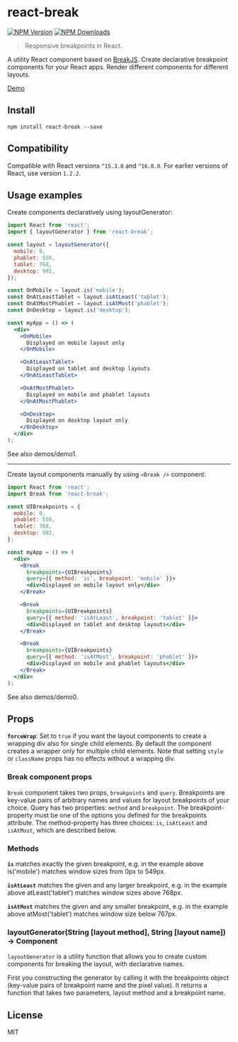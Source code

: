 # react-break

[![NPM Version](https://img.shields.io/npm/v/react-break.svg?style=flat)](https://www.npmjs.com/package/react-break)
[![NPM Downloads](https://img.shields.io/npm/dm/react-break.svg?style=flat)](https://www.npmjs.com/package/react-break)

> Responsive breakpoints in React.

A utility React component based on [BreakJS](https://github.com/nygardk/BreakJS/). Create declarative breakpoint components for your React apps. Render different components for different layouts.

[Demo](http://nygardk.github.io/react-break/)

## Install

```shell
npm install react-break --save
```

## Compatibility

Compatible with React versions `^15.3.0` and `^16.0.0`. For earlier versions of React,
use version `1.2.2`.

## Usage examples

Create components declaratively using layoutGenerator:

```jsx
import React from 'react';
import { layoutGenerator } from 'react-break';

const layout = layoutGenerator({
  mobile: 0,
  phablet: 550,
  tablet: 768,
  desktop: 992,
});

const OnMobile = layout.is('mobile');
const OnAtLeastTablet = layout.isAtLeast('tablet');
const OnAtMostPhablet = layout.isAtMost('phablet');
const OnDesktop = layout.is('desktop');

const myApp = () => (
  <div>
    <OnMobile>
      Displayed on mobile layout only
    </OnMobile>

    <OnAtLeastTablet>
      Displayed on tablet and desktop layouts
    </OnAtLeastTablet>

    <OnAtMostPhablet>
      Displayed on mobile and phablet layouts
    </OnAtMostPhablet>

    <OnDesktop>
      Displayed on desktop layout only
    </OnDesktop>
  </div>
);
```
See also demos/demo1.

----------------------------------------------

Create layout components manually by using `<Break />` component:

```jsx
import React from 'react';
import Break from 'react-break';

const UIBreakpoints = {
  mobile: 0,
  phablet: 550,
  tablet: 768,
  desktop: 992,
};

const myApp = () => (
  <div>
    <Break
      breakpoints={UIBreakpoints}
      query={{ method: 'is', breakpoint: 'mobile' }}>
      <div>Displayed on mobile layout only</div>
    </Break>

    <Break
      breakpoints={UIBreakpoints}
      query={{ method: 'isAtLeast', breakpoint: 'tablet' }}>
      <div>Displayed on tablet and desktop layouts</div>
    </Break>

    <Break
      breakpoints={UIBreakpoints}
      query={{ method: 'isAtMost', breakpoint: 'phablet' }}>
      <div>Displayed on mobile and phablet layouts</div>
    </Break>
  </div>
);
```
See also demos/demo0.

## Props

__`forceWrap`__: Set to `true` if you want the layout components to create
a wrapping div also for single child elements. By default the component creates
a wrapper only for multiple child elements. Note that setting `style`
or `className` props has no effects without a wrapping div.

### Break component props

`Break` component takes two props, `breakpoints` and `query`.
Breakpoints are key-value pairs of arbitrary names and values for
layout breakpoints of your choice. Query has two properties:
`method` and `breakpoint`. The breakpoint-property must be one of the
options you defined for the breakpoints attribute. The method-property
has three choices: `is`, `isAtLeast` and `isAtMost`, which are described below.

### Methods

__`is`__ matches exactly the given breakpoint, e.g. in the example
above is('mobile') matches window sizes from 0px to 549px.

__`isAtLeast`__ matches the given and any larger breakpoint, e.g.
in the example above atLeast('tablet') matches window sizes above 768px.

__`isAtMost`__ matches the given and any smaller breakpoint, e.g.
in the example above atMost('tablet') matches window size below 767px.

### layoutGenerator(String [layout method], String [layout name]) -> Component

`layoutGenerator` is a utility function that allows you to
create custom components for breaking the layout, with declarative names.

First you constructing the generator by calling it with the breakpoints
object (key-value pairs of breakpoint name and the pixel value). It returns a
function that takes two parameters, layout method and a breakpoint name.

## License

MIT
